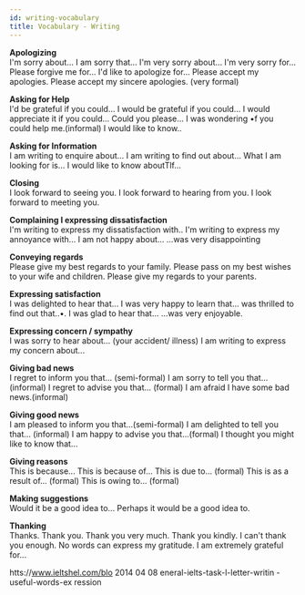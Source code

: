 ```yaml
---
id: writing-vocabulary
title: Vocabulary - Writing
---
```


**Apologizing**  
I'm sorry about... I am sorry that... I'm very sorry about... I'm very sorry for... Please forgive me for... I'd like to apologize for... Please accept my apologies. Please accept my sincere apologies. (very formal)

**Asking for Help**  
I'd be grateful if you could... I would be grateful if you could... I would appreciate it if you could... Could you please... I was wondering •f you could help me.(informal) I would like to know..

**Asking for Information**  
I am writing to enquire about... I am writing to find out about... What I am looking for is... I would like to know aboutTlf...

**Closing**  
I look forward to seeing you. I look forward to hearing from you. I look forward to meeting you.

**Complaining I expressing dissatisfaction**  
I'm writing to express my dissatisfaction with..
I'm writing to express my annoyance with... I am not happy about... ...was very disappointing

**Conveying regards**  
Please give my best regards to your family. Please pass on my best wishes to your wife and children. Please give my regards to your parents.

**Expressing satisfaction**  
I was delighted to hear that... I was very happy to learn that... was thrilled to find out that..•. I was glad to hear that... ...was very enjoyable.

**Expressing concern / sympathy**  
I was sorry to hear about... (your accident/ illness) I am writing to express my concern about...

**Giving bad news**  
I regret to inform you that... (semi-formal) I am sorry to tell you that... (informal) I regret to advise you that... (formal) I am afraid I have some bad news.(informal)

**Giving good news**  
I am pleased to inform you that...(semi-formal) I am delighted to tell you that... (informal) I am happy to advise you that...(formal) I thought you might like to know that...

**Giving reasons**  
This is because... This is because of... This is due to... (formal) This is as a result of... (formal) This is owing to... (formal)

**Making suggestions**  
Would it be a good idea to... Perhaps it would be a good idea to.

**Thanking**  
Thanks. Thank you. Thank you very much. Thank you kindly. I can't thank you enough. No words can express my gratitude. I am extremely grateful for...

htts://www.ieltshel.com/blo 2014 04 08 eneral-ielts-task-l-letter-writin -useful-words-ex ression

